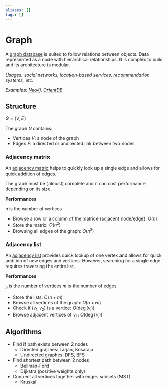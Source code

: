 ```yaml
---
aliases: []
tags: []
---
```


# Graph

A [graph database](https://wikipedia.org/wiki/graph_database) is suited to follow relations between objects. Data represented as a node with hierarchical relationships. It is complex to build and its architecture is modular.

*Usages: social networks, location-based services, recommendation systems, etc.*

*Examples: [Neo4j](https://wikipedia.org/wiki/neo4j), [OrientDB](https://wikipedia.org/wiki/orientdb)*

## Structure

$G=(V,E)$

The graph $G$ contains:

- Vertices $V$: a node of the graph
- Edges $E$: a directed or undirected link between two nodes

### Adjacency matrix

An [adjacency matrix](https://wikipedia.org/wiki/adjacency_matrix) helps to quickly look up a single edge and allows for quick addition of edges.

The graph must be (almost) complete and it can cost performance depending on its size.

**Performances**

$n$ is the number of vertices

- Browse a row or a column of the matrice (adjacent node/edge): $O(n)$
- Store the matrix: $O(n^2)$
- Browsing all edges of the graph: $O(n^2)$

### Adjacency list

An [adjacency list](https://wikipedia.org/wiki/adjacency_list) provides quick lookup of one vertex and allows for quick addition of new edges and vertices. However, searching for a single edge requires traversing the entire list.

**Performances**

$_n$ is the number of vertices
$m$ is the number of edges

- Store the lists: $O(n+m)$ 
- Browse all vertices of the graph: $O(n+m)$
- Check if $(v_1,v_2)$ is a vertice: $O(\deg(v_i))$
- Browse adjacent vertices of $v_i$ : $O(\deg(v_i))$

## Algorithms

- Find if path exists between 2 nodes
	- Directed graphes: Tarjan, Kosaraju
	- Undirected graphes: DFS, BFS 
- Find shortest path between 2 nodes
	- Bellman-Ford
	- Dijkstra (positive weights only)
- Connect all vertices together with edges subsets (MST)
	- Kruskal